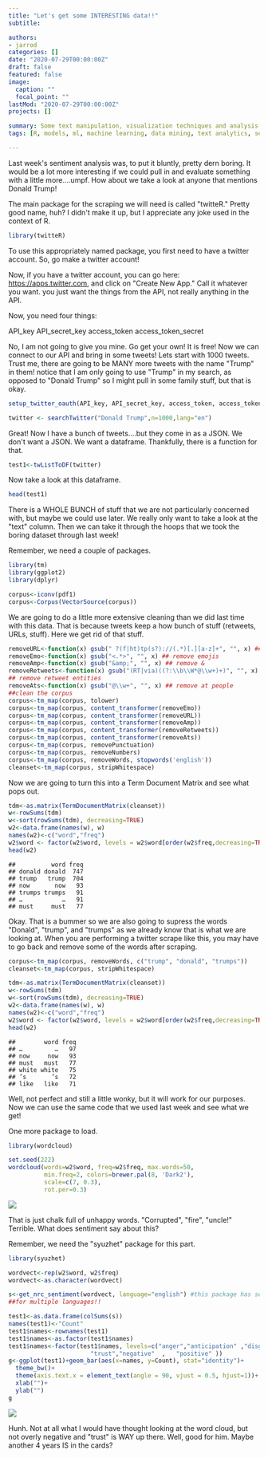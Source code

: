 ```yaml
---
title: "Let's get some INTERESTING data!!"
subtitle: 

authors:
- jarrod
categories: []
date: "2020-07-29T00:00:00Z"
draft: false
featured: false
image:
  caption: ""
  focal_point: ""
lastMod: "2020-07-29T00:00:00Z"
projects: []

summary: Some text manipulation, visualization techniques and analysis. 
tags: [R, models, ml, machine learning, data mining, text analytics, sentiment analysis, word clouds]

---
```


Last week's sentiment analysis was, to put it bluntly, pretty dern boring. It would be a lot more interesting if we could pull in and evaluate something with a little more....umpf. How about we take a look at anyone that mentions Donald Trump!

The main package for the scraping we will need is called "twitteR." Pretty good name, huh? I didn't make it up, but I appreciate any joke used in the context of R.

```r
library(twitteR)
```

To use this appropriately named package, you first need to have a twitter account. So, go make a twitter account!

Now, if you have a twitter account, you can go here: https://apps.twitter.com, and click on "Create New App." Call it whatever you want. you just want the things from the API, not really anything in the API.

Now, you need four things:

API_key
API_secret_key 
access_token
access_token_secret

No, I am not going to give you mine. Go get your own! It is free! Now we can connect to our API and bring in some tweets! Lets start with 1000 tweets. Trust me, there are going to be MANY more tweets with the name "Trump" in them! notice that I am only going to use "Trump" in my search, as opposed to "Donald Trump" so I might pull in some family stuff, but that is okay.


```r
setup_twitter_oauth(API_key, API_secret_key, access_token, access_token_secret)

twitter <- searchTwitter("Donald Trump",n=1000,lang="en")

```

Great! Now I have a bunch of tweets....but they come in as a JSON. We don't want a JSON. We want a dataframe. Thankfully, there is a function for that.

```r
test1<-twListToDF(twitter)
```

Now take a look at this dataframe.

```r
head(test1)

```

There is a WHOLE BUNCH of stuff that we are not particularly concerned with, but maybe we could use later. We really only want to take a look at the "text" column. Then we can take it through the hoops that we took the boring dataset through last week!

Remember, we need a couple of packages.

```r
library(tm)
library(ggplot2)
library(dplyr)

corpus<-iconv(pdf1)
corpus<-Corpus(VectorSource(corpus))
```

We are going to do a little more extensive cleaning than we did last time with this data. That is because tweets keep a how bunch of stuff (retweets, URLs, stuff). Here we get rid of that stuff.

```r
removeURL<-function(x) gsub(" ?(f|ht)tp(s?)://(.*)[.][a-z]+", "", x) ##remove URL
removeEmo<-function(x) gsub("<.*>", "", x) ## remove emojis
removeAmp<-function(x) gsub("&amp;", "", x) ## remove &
removeRetweets<-function(x) gsub("(RT|via)((?:\\b\\W*@\\w+)+)", "", x)
## remove retweet entities
removeAts<-function(x) gsub("@\\w+", "", x) ## remove at people
##clean the corpus
corpus<-tm_map(corpus, tolower)
corpus<-tm_map(corpus, content_transformer(removeEmo))
corpus<-tm_map(corpus, content_transformer(removeURL))
corpus<-tm_map(corpus, content_transformer(removeAmp))
corpus<-tm_map(corpus, content_transformer(removeRetweets))
corpus<-tm_map(corpus, content_transformer(removeAts))
corpus<-tm_map(corpus, removePunctuation)
corpus<-tm_map(corpus, removeNumbers)
corpus<-tm_map(corpus, removeWords, stopwords('english')) 
cleanset<-tm_map(corpus, stripWhitespace)
```

Now we are going to turn this into a Term Document Matrix and see what pops out.

```r
tdm<-as.matrix(TermDocumentMatrix(cleanset))
w<-rowSums(tdm)
w<-sort(rowSums(tdm), decreasing=TRUE)
w2<-data.frame(names(w), w)
names(w2)<-c("word","freq")
w2$word <- factor(w2$word, levels = w2$word[order(w2$freq,decreasing=TRUE)])
head(w2)
```


```
##          word freq
## donald donald  747
## trump   trump  704
## now       now   93
## trumps trumps   91
## …           …   91
## must     must   77
```

Okay. That is a bummer so we are also going to supress the words "Donald", "trump", and "trumps" as we already know that is what we are looking at. When you are performing a twitter scrape like this, you may have to go back and remove some of the words after scraping.

```r
corpus<-tm_map(corpus, removeWords, c("trump", "donald", "trumps")) 
cleanset<-tm_map(corpus, stripWhitespace)

tdm<-as.matrix(TermDocumentMatrix(cleanset))
w<-rowSums(tdm)
w<-sort(rowSums(tdm), decreasing=TRUE)
w2<-data.frame(names(w), w)
names(w2)<-c("word","freq")
w2$word <- factor(w2$word, levels = w2$word[order(w2$freq,decreasing=TRUE)])
head(w2)
```

```
##        word freq
## …         …   97
## now     now   93
## must   must   77
## white white   75
## ’s       ’s   72
## like   like   71
```

Well, not perfect and still a little wonky, but it will work for our purposes. Now we can use the same code that we used last week and see what we get!

One more package to load.

```r
library(wordcloud)
```

```r
set.seed(222)
wordcloud(words=w2$word, freq=w2$freq, max.words=50,
          min.freq=2, colors=brewer.pal(8, 'Dark2'),
          scale=c(7, 0.3),
          rot.per=0.3)
```

![](twitterScrape_files/figure-html/cloud1.png)<!-- -->

That is just chalk full of unhappy words. "Corrupted", "fire", "uncle!" Terrible. What does sentiment say about this?

Remember, we need the "syuzhet" package for this part.

```r
library(syuzhet)

wordvect<-rep(w2$word, w2$freq)
wordvect<-as.character(wordvect)

s<-get_nrc_sentiment(wordvect, language="english") #this package has sentiment
##for multiple languages!!

test1<-as.data.frame(colSums(s))
names(test1)<-"Count"
test1$names<-rownames(test1)
test1$names<-as.factor(test1$names)
test1$names<-factor(test1$names, levels=c("anger","anticipation" ,"disgust"  ,    "fear"      ,   "joy"     ,     "sadness"  ,    "surprise",
                       "trust","negative"  ,   "positive" ))
g<-ggplot(test1)+geom_bar(aes(x=names, y=Count), stat="identity")+
  theme_bw()+
  theme(axis.text.x = element_text(angle = 90, vjust = 0.5, hjust=1))+
  xlab("")+
  ylab("")
g
```

![](twitterScrape_files/figure-html/sentiment1.png)<!-- -->

Hunh. Not at all what I would have thought looking at the word cloud, but not overly negative and "trust" is WAY up there. Well, good for him. Maybe another 4 years IS in the cards?
